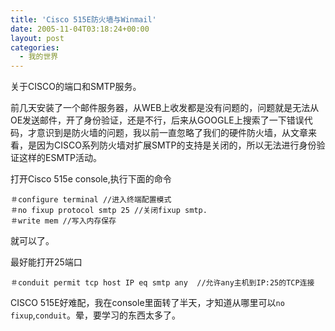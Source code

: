 ```yaml
---
title: 'Cisco 515E防火墙与Winmail'
date: 2005-11-04T03:18:24+00:00
layout: post
categories:
  - 我的世界
---
```


关于CISCO的端口和SMTP服务。

前几天安装了一个邮件服务器，从WEB上收发都是没有问题的，问题就是无法从OE发送邮件，开了身份验证，还是不行，后来从GOOGLE上搜索了一下错误代码，才意识到是防火墙的问题，我以前一直忽略了我们的硬件防火墙，从文章来看，是因为CISCO系列防火墙对扩展SMTP的支持是关闭的，所以无法进行身份验证这样的ESMTP活动。

打开Cisco 515e console,执行下面的命令

```
＃configure terminal //进入终端配置模式
＃no fixup protocol smtp 25 //关闭fixup smtp.
＃write mem //写入内存保存
```

就可以了。

最好能打开25端口

```
＃conduit permit tcp host IP eq smtp any  //允许any主机到IP:25的TCP连接
```

CISCO 515E好难配，我在console里面转了半天，才知道从哪里可以`no fixup`,`conduit`。晕，要学习的东西太多了。